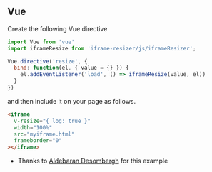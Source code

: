 ## Vue

Create the following Vue directive

```js
import Vue from 'vue'
import iframeResize from 'iframe-resizer/js/iframeResizer';

Vue.directive('resize', {
  bind: function(el, { value = {} }) {
    el.addEventListener('load', () => iframeResize(value, el))
  }
})
```

and then include it on your page as follows.

```html
<iframe
  v-resize="{ log: true }"
  width="100%"
  src="myiframe.html"
  frameborder="0"
></iframe>
```

- Thanks to [Aldebaran Desombergh](https://github.com/davidjbradshaw/iframe-resizer/issues/513#issuecomment-538333854) for this example
